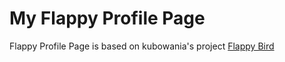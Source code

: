 # My Flappy Profile Page

Flappy Profile Page is based on kubowania's project [Flappy Bird](https://github.com/kubowania/flappy-bird/tree/master)

